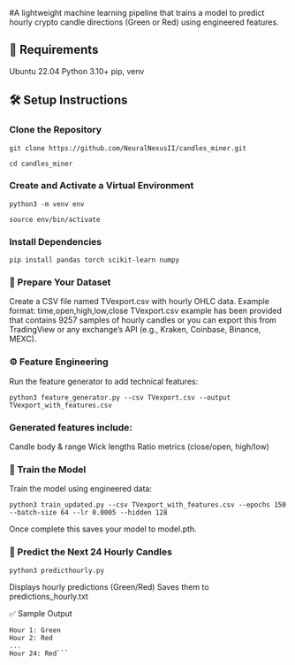 #A lightweight machine learning pipeline that trains a model to predict hourly crypto candle directions (Green or Red) using engineered features. 

## 🧰 Requirements
Ubuntu 22.04
Python 3.10+
pip, venv

## 🛠️ Setup Instructions
### Clone the Repository

```
git clone https://github.com/NeuralNexusII/candles_miner.git
```
```
cd candles_miner
```

### Create and Activate a Virtual Environment

```
python3 -m venv env
```
```
source env/bin/activate
```

### Install Dependencies

```
pip install pandas torch scikit-learn numpy
```

### 📄 Prepare Your Dataset
Create a CSV file named TVexport.csv with hourly OHLC data. Example format:
time,open,high,low,close
TVexport.csv example has been provided that contains 9257 samples of hourly candles or you can export this from TradingView or any exchange’s API (e.g., Kraken, Coinbase, Binance, MEXC).

### ⚙️ Feature Engineering
Run the feature generator to add technical features:

```
python3 feature_generator.py --csv TVexport.csv --output TVexport_with_features.csv
```

### Generated features include:
Candle body & range
Wick lengths
Ratio metrics (close/open, high/low)

### 🧠 Train the Model
Train the model using engineered data:

```
python3 train_updated.py --csv TVexport_with_features.csv --epochs 150 --batch-size 64 --lr 0.0005 --hidden 128
```

Once complete this saves your model to model.pth.

### 🔮 Predict the Next 24 Hourly Candles

```
python3 predicthourly.py
```
Displays hourly predictions (Green/Red)
Saves them to predictions_hourly.txt

✅ Sample Output

```📤 Predictions:
Hour 1: Green
Hour 2: Red
...
Hour 24: Red```

